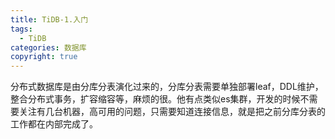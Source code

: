 ```yaml
---
title: TiDB-1.入门
tags:
  - TiDB
categories: 数据库
copyright: true
---
```


分布式数据库是由分库分表演化过来的，分库分表需要单独部署leaf，DDL维护，整合分布式事务，扩容缩容等，麻烦的很。他有点类似es集群，开发的时候不需要关注有几台机器，高可用的问题，只需要知道连接信息，就是把之前分库分表的工作都在内部完成了。

